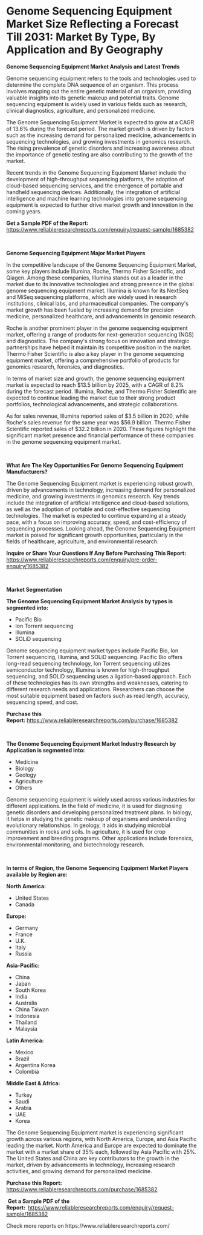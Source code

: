<p><h1>Genome Sequencing Equipment Market Size Reflecting a Forecast Till 2031: Market By Type, By Application and By Geography</h1></p><p><strong>Genome Sequencing Equipment Market Analysis and Latest Trends</strong></p>
<p><p>Genome sequencing equipment refers to the tools and technologies used to determine the complete DNA sequence of an organism. This process involves mapping out the entire genetic material of an organism, providing valuable insights into its genetic makeup and potential traits. Genome sequencing equipment is widely used in various fields such as research, clinical diagnostics, agriculture, and personalized medicine.</p><p>The Genome Sequencing Equipment Market is expected to grow at a CAGR of 13.6% during the forecast period. The market growth is driven by factors such as the increasing demand for personalized medicine, advancements in sequencing technologies, and growing investments in genomics research. The rising prevalence of genetic disorders and increasing awareness about the importance of genetic testing are also contributing to the growth of the market.</p><p>Recent trends in the Genome Sequencing Equipment Market include the development of high-throughput sequencing platforms, the adoption of cloud-based sequencing services, and the emergence of portable and handheld sequencing devices. Additionally, the integration of artificial intelligence and machine learning technologies into genome sequencing equipment is expected to further drive market growth and innovation in the coming years.</p></p>
<p><strong>Get a Sample PDF of the Report:&nbsp;</strong> <a href="https://www.reliableresearchreports.com/enquiry/request-sample/1685382">https://www.reliableresearchreports.com/enquiry/request-sample/1685382</a></p>
<p>&nbsp;</p>
<p><strong>Genome Sequencing Equipment Major Market Players</strong></p>
<p><p>In the competitive landscape of the Genome Sequencing Equipment Market, some key players include Illumina, Roche, Thermo Fisher Scientific, and Qiagen. Among these companies, Illumina stands out as a leader in the market due to its innovative technologies and strong presence in the global genome sequencing equipment market. Illumina is known for its NextSeq and MiSeq sequencing platforms, which are widely used in research institutions, clinical labs, and pharmaceutical companies. The company's market growth has been fueled by increasing demand for precision medicine, personalized healthcare, and advancements in genomic research.</p><p>Roche is another prominent player in the genome sequencing equipment market, offering a range of products for next-generation sequencing (NGS) and diagnostics. The company's strong focus on innovation and strategic partnerships have helped it maintain its competitive position in the market. Thermo Fisher Scientific is also a key player in the genome sequencing equipment market, offering a comprehensive portfolio of products for genomics research, forensics, and diagnostics.</p><p>In terms of market size and growth, the genome sequencing equipment market is expected to reach $13.5 billion by 2025, with a CAGR of 8.2% during the forecast period. Illumina, Roche, and Thermo Fisher Scientific are expected to continue leading the market due to their strong product portfolios, technological advancements, and strategic collaborations.</p><p>As for sales revenue, Illumina reported sales of $3.5 billion in 2020, while Roche's sales revenue for the same year was $56.9 billion. Thermo Fisher Scientific reported sales of $32.2 billion in 2020. These figures highlight the significant market presence and financial performance of these companies in the genome sequencing equipment market.</p></p>
<p>&nbsp;</p>
<p><strong>What Are The Key Opportunities For Genome Sequencing Equipment Manufacturers?</strong></p>
<p><p>The Genome Sequencing Equipment market is experiencing robust growth, driven by advancements in technology, increasing demand for personalized medicine, and growing investments in genomics research. Key trends include the integration of artificial intelligence and cloud-based solutions, as well as the adoption of portable and cost-effective sequencing technologies. The market is expected to continue expanding at a steady pace, with a focus on improving accuracy, speed, and cost-efficiency of sequencing processes. Looking ahead, the Genome Sequencing Equipment market is poised for significant growth opportunities, particularly in the fields of healthcare, agriculture, and environmental research.</p></p>
<p><strong>Inquire or Share Your Questions If Any Before Purchasing This Report:</strong> <a href="https://www.reliableresearchreports.com/enquiry/pre-order-enquiry/1685382">https://www.reliableresearchreports.com/enquiry/pre-order-enquiry/1685382</a></p>
<p>&nbsp;</p>
<p><strong>Market Segmentation</strong></p>
<p><strong>The Genome Sequencing Equipment Market Analysis by types is segmented into:</strong></p>
<p><ul><li>Pacific Bio</li><li>Ion Torrent sequencing</li><li>Illumina</li><li>SOLiD sequencing</li></ul></p>
<p><p>Genome sequencing equipment market types include Pacific Bio, Ion Torrent sequencing, Illumina, and SOLiD sequencing. Pacific Bio offers long-read sequencing technology, Ion Torrent sequencing utilizes semiconductor technology, Illumina is known for high-throughput sequencing, and SOLiD sequencing uses a ligation-based approach. Each of these technologies has its own strengths and weaknesses, catering to different research needs and applications. Researchers can choose the most suitable equipment based on factors such as read length, accuracy, sequencing speed, and cost.</p></p>
<p><strong>Purchase this Report:&nbsp;</strong><a href="https://www.reliableresearchreports.com/purchase/1685382">https://www.reliableresearchreports.com/purchase/1685382</a></p>
<p>&nbsp;</p>
<p><strong>The Genome Sequencing Equipment Market Industry Research by Application is segmented into:</strong></p>
<p><ul><li>Medicine</li><li>Biology</li><li>Geology</li><li>Agriculture</li><li>Others</li></ul></p>
<p><p>Genome sequencing equipment is widely used across various industries for different applications. In the field of medicine, it is used for diagnosing genetic disorders and developing personalized treatment plans. In biology, it helps in studying the genetic makeup of organisms and understanding evolutionary relationships. In geology, it aids in studying microbial communities in rocks and soils. In agriculture, it is used for crop improvement and breeding programs. Other applications include forensics, environmental monitoring, and biotechnology research.</p></p>
<p>&nbsp;</p>
<p><strong>In terms of Region, the Genome Sequencing Equipment Market Players available by Region are:</strong></p>
<p>
    <p> <strong> North America: </strong>
        <ul>
            <li>United States</li>
            <li>Canada</li>
        </ul>
        </p> 
    <p> <strong> Europe: </strong>
        <ul>
            <li>Germany</li>
            <li>France</li>
            <li>U.K.</li>
            <li>Italy</li>
            <li>Russia</li>
        </ul>
        </p> 
    <p> <strong> Asia-Pacific: </strong>
        <ul>
            <li>China</li>
            <li>Japan</li>
            <li>South Korea</li>
            <li>India</li>
            <li>Australia</li>
            <li>China Taiwan</li>
            <li>Indonesia</li>
            <li>Thailand</li>
            <li>Malaysia</li>
        </ul>
        </p> 
    <p> <strong> Latin America: </strong>
        <ul>
            <li>Mexico</li>
            <li>Brazil</li>
            <li>Argentina Korea</li>
            <li>Colombia</li>
        </ul>
        </p> 
    <p> <strong> Middle East & Africa: </strong>
        <ul>
            <li>Turkey</li>
            <li>Saudi</li>
            <li>Arabia</li>
            <li>UAE</li>
            <li>Korea</li>
        </ul>
    </p>
    </p>
<p><p>The Genome Sequencing Equipment market is experiencing significant growth across various regions, with North America, Europe, and Asia Pacific leading the market. North America and Europe are expected to dominate the market with a market share of 35% each, followed by Asia Pacific with 25%. The United States and China are key contributors to the growth in the market, driven by advancements in technology, increasing research activities, and growing demand for personalized medicine.</p></p>
<p><strong>Purchase this Report: </strong><a href="https://www.reliableresearchreports.com/purchase/1685382">https://www.reliableresearchreports.com/purchase/1685382</a></p>
<p>&nbsp;<strong>Get a Sample PDF of the Report:&nbsp;&nbsp;</strong><a href="https://www.reliableresearchreports.com/enquiry/request-sample/1685382">https://www.reliableresearchreports.com/enquiry/request-sample/1685382</a></p>
<p><strong></strong></p>
<p>Check more reports on https://www.reliableresearchreports.com/</p>